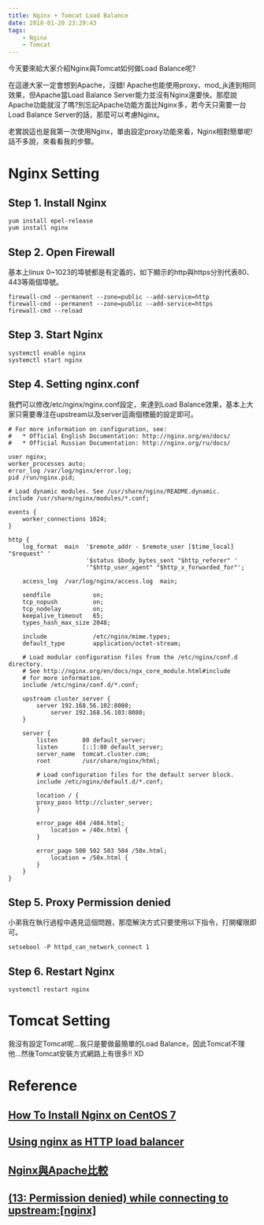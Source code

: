```yaml
---
title: Nginx + Tomcat Load Balance
date: 2018-01-20 23:29:43
tags:
    - Nginx
    - Tomcat
---
```


今天要來給大家介紹Nginx與Tomcat如何做Load Balance呢?

在這邊大家一定會想到Apache，沒錯! Apache也能使用proxy、mod_jk達到相同效果，但Apache當Load Balance Server能力並沒有Nginx還要快。那麼說Apache功能就沒了嗎?別忘記Apache功能方面比Nginx多，若今天只需要一台Load Balance Server的話，那麼可以考慮Nginx。

老實說這也是我第一次使用Nginx，單由設定proxy功能來看，Nginx相對簡單呢!話不多說，來看看我的步驟。

# Nginx Setting

## Step 1. Install Nginx
```
yum install epel-release
yum install nginx
```

## Step 2. Open Firewall
基本上linux 0~1023的埠號都是有定義的，如下顯示的http與https分別代表80、443等兩個埠號。
```
firewall-cmd --permanent --zone=public --add-service=http 
firewall-cmd --permanent --zone=public --add-service=https
firewall-cmd --reload
```

## Step 3. Start Nginx
```
systemctl enable nginx
systemctl start nginx
```

## Step 4. Setting nginx.conf
我們可以修改/etc/nginx/nginx.conf設定，來達到Load Balance效果，基本上大家只需要專注在upstream以及server這兩個標籤的設定即可。
```
# For more information on configuration, see:
#   * Official English Documentation: http://nginx.org/en/docs/
#   * Official Russian Documentation: http://nginx.org/ru/docs/

user nginx;
worker_processes auto;
error_log /var/log/nginx/error.log;
pid /run/nginx.pid;

# Load dynamic modules. See /usr/share/nginx/README.dynamic.
include /usr/share/nginx/modules/*.conf;

events {
    worker_connections 1024;
}

http {
    log_format  main  '$remote_addr - $remote_user [$time_local] "$request" '
                      '$status $body_bytes_sent "$http_referer" '
                      '"$http_user_agent" "$http_x_forwarded_for"';

    access_log  /var/log/nginx/access.log  main;

    sendfile            on;
    tcp_nopush          on;
    tcp_nodelay         on;
    keepalive_timeout   65;
    types_hash_max_size 2048;

    include             /etc/nginx/mime.types;
    default_type        application/octet-stream;

    # Load modular configuration files from the /etc/nginx/conf.d directory.
    # See http://nginx.org/en/docs/ngx_core_module.html#include
    # for more information.
    include /etc/nginx/conf.d/*.conf;
    
    upstream cluster_server {
        server 192.168.56.102:8080;
            server 192.168.56.103:8080;
    }

    server {
        listen       80 default_server;
        listen       [::]:80 default_server;
        server_name  tomcat.cluster.com;
        root         /usr/share/nginx/html;

        # Load configuration files for the default server block.
        include /etc/nginx/default.d/*.conf;

        location / {
        proxy_pass http://cluster_server;
        }

        error_page 404 /404.html;
            location = /40x.html {
        }

        error_page 500 502 503 504 /50x.html;
            location = /50x.html {
        }
    }
}
```

## Step 5. Proxy Permission denied
小弟我在執行過程中遇見這個問題，那麼解決方式只要使用以下指令，打開權限即可。
```
setsebool -P httpd_can_network_connect 1
```

## Step 6. Restart Nginx
```
systemctl restart nginx
```

# Tomcat Setting
我沒有設定Tomcat呢...我只是要做最簡單的Load Balance，因此Tomcat不理他...然後Tomcat安裝方式網路上有很多!! XD

# Reference
## [How To Install Nginx on CentOS 7](https://www.digitalocean.com/community/tutorials/how-to-install-nginx-on-centos-7)
## [Using nginx as HTTP load balancer](http://nginx.org/en/docs/http/load_balancing.html)
## [Nginx與Apache比較](https://www.hellosanta.com.tw/Drupal%E7%B6%B2%E7%AB%99%E8%A8%AD%E8%A8%88/nginx%E8%88%87apache%E6%AF%94%E8%BC%83)
## [(13: Permission denied) while connecting to upstream:[nginx]](https://stackoverflow.com/questions/23948527/13-permission-denied-while-connecting-to-upstreamnginx)